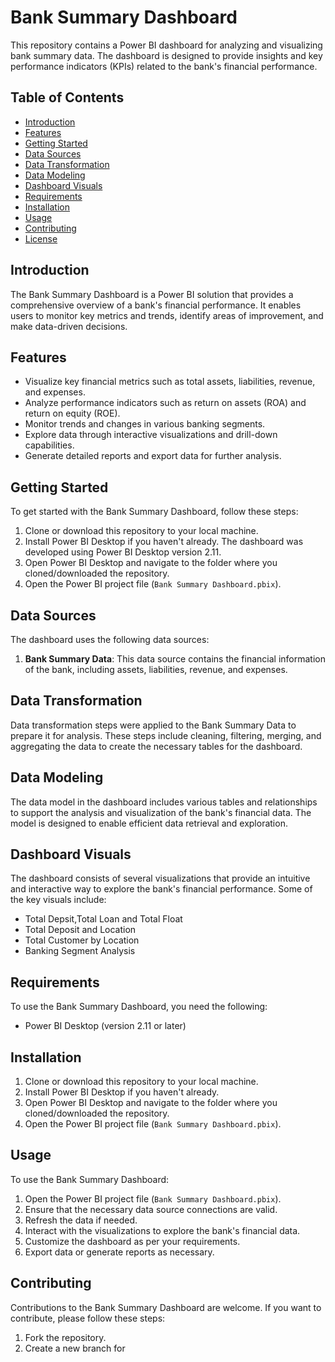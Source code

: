 # Bank Summary Dashboard

This repository contains a Power BI dashboard for analyzing and visualizing bank summary data. The dashboard is designed to provide insights and key performance indicators (KPIs) related to the bank's financial performance.

## Table of Contents
- [Introduction](#introduction)
- [Features](#features)
- [Getting Started](#getting-started)
- [Data Sources](#data-sources)
- [Data Transformation](#data-transformation)
- [Data Modeling](#data-modeling)
- [Dashboard Visuals](#dashboard-visuals)
- [Requirements](#requirements)
- [Installation](#installation)
- [Usage](#usage)
- [Contributing](#contributing)
- [License](#license)

## Introduction
The Bank Summary Dashboard is a Power BI solution that provides a comprehensive overview of a bank's financial performance. It enables users to monitor key metrics and trends, identify areas of improvement, and make data-driven decisions.

## Features
- Visualize key financial metrics such as total assets, liabilities, revenue, and expenses.
- Analyze performance indicators such as return on assets (ROA) and return on equity (ROE).
- Monitor trends and changes in various banking segments.
- Explore data through interactive visualizations and drill-down capabilities.
- Generate detailed reports and export data for further analysis.

## Getting Started
To get started with the Bank Summary Dashboard, follow these steps:

1. Clone or download this repository to your local machine.
2. Install Power BI Desktop if you haven't already. The dashboard was developed using Power BI Desktop version 2.11.
3. Open Power BI Desktop and navigate to the folder where you cloned/downloaded the repository.
4. Open the Power BI project file (`Bank Summary Dashboard.pbix`).

## Data Sources
The dashboard uses the following data sources:

1. **Bank Summary Data**: This data source contains the financial information of the bank, including assets, liabilities, revenue, and expenses.

## Data Transformation
Data transformation steps were applied to the Bank Summary Data to prepare it for analysis. These steps include cleaning, filtering, merging, and aggregating the data to create the necessary tables for the dashboard.

## Data Modeling
The data model in the dashboard includes various tables and relationships to support the analysis and visualization of the bank's financial data. The model is designed to enable efficient data retrieval and exploration.

## Dashboard Visuals
The dashboard consists of several visualizations that provide an intuitive and interactive way to explore the bank's financial performance. Some of the key visuals include:

- Total Depsit,Total Loan and Total Float
- Total Deposit and Location
- Total Customer by Location
- Banking Segment Analysis

## Requirements
To use the Bank Summary Dashboard, you need the following:

- Power BI Desktop (version 2.11 or later)

## Installation
1. Clone or download this repository to your local machine.
2. Install Power BI Desktop if you haven't already.
3. Open Power BI Desktop and navigate to the folder where you cloned/downloaded the repository.
4. Open the Power BI project file (`Bank Summary Dashboard.pbix`).

## Usage
To use the Bank Summary Dashboard:

1. Open the Power BI project file (`Bank Summary Dashboard.pbix`).
2. Ensure that the necessary data source connections are valid.
3. Refresh the data if needed.
4. Interact with the visualizations to explore the bank's financial data.
5. Customize the dashboard as per your requirements.
6. Export data or generate reports as necessary.

## Contributing
Contributions to the Bank Summary Dashboard are welcome. If you want to contribute, please follow these steps:

1. Fork the repository.
2. Create a new branch for
